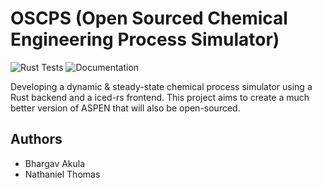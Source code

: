 # OSCPS (Open Sourced Chemical Engineering Process Simulator)

![Rust Tests](https://github.com/OSCPS-Project/OSCPS/actions/workflows/rust-tests.yml/badge.svg?branch=develop)
![Documentation](https://github.com/OSCPS-Project/OSCPS/actions/workflows/check-docs.yml/badge.svg?branch=develop)

Developing a dynamic & steady-state chemical process simulator using a Rust backend and a iced-rs frontend. This project aims to create a much better version of ASPEN that will also be open-sourced.

## Authors

- Bhargav Akula
- Nathaniel Thomas


